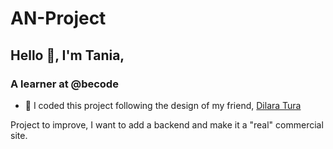 <h1> AN-Project</h1>

<h2>Hello 👋, I'm Tania,</h2>
<h3>A learner at @becode</h3>

  
- 🤝 I coded this project following the design of my friend, [Dilara Tura](https://www.behance.net/gallery/141604429/UXUI-Atelier-des-Nptas-Projet-Fictif)


Project to improve, I want to add a backend and make it a "real" commercial site.
